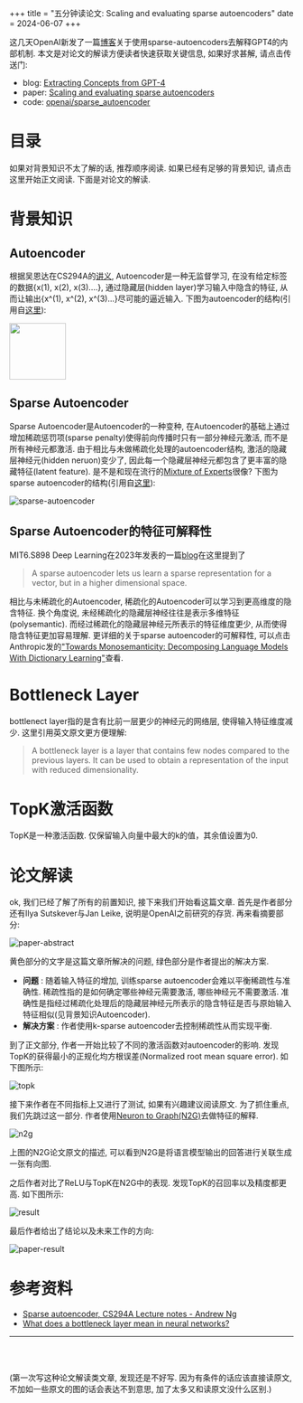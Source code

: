 +++
title = "五分钟读论文: Scaling and evaluating sparse autoencoders"
date = 2024-06-07
+++

这几天OpenAI新发了一篇[博客](https://openai.com/index/extracting-concepts-from-gpt-4/)关于使用sparse-autoencoders去解释GPT4的内部机制. 本文是对论文的解读方便读者快速获取关键信息, 如果好求甚解, 请点击传送门:

* blog: [Extracting Concepts from GPT-4](https://openai.com/index/extracting-concepts-from-gpt-4/)
* paper: [Scaling and evaluating sparse autoencoders](https://cdn.openai.com/papers/sparse-autoencoders.pdf)
* code: [openai/sparse_autoencoder](https://github.com/openai/sparse_autoencoder)

# 目录


如果对背景知识不太了解的话, 推荐顺序阅读. 如果已经有足够的背景知识, 请点击这里开始正文阅读. 下面是对论文的解读. 

# 背景知识

## Autoencoder

根据吴恩达在CS294A的[讲义](http://stanford.edu/class/cs294a/sparseAutoencoder.pdf), Autoencoder是一种无监督学习, 在没有给定标签的数据{x(1), x(2), x(3)....}, 通过隐藏层(hidden layer)学习输入中隐含的特征, 从而让输出{x^(1), x^(2), x^(3)...}尽可能的逼近输入. 下图为autoencoder的结构(引用自[这里](http://stanford.edu/class/cs294a/sparseAutoencoder.pdf)):


<img src="https://raw.githubusercontent.com/EvanLyu732/evanlyu732.github.io/main/static/images/autoencoder.png" height="100" width="100"/>
<!-- ![autoencoder](https://raw.githubusercontent.com/EvanLyu732/evanlyu732.github.io/main/static/images/autoencoder.png) -->

## Sparse Autoencoder

Sparse Autoencoder是Autoencoder的一种变种, 在Autoencoder的基础上通过增加稀疏惩罚项(sparse penalty)使得前向传播时只有一部分神经元激活, 而不是所有神经元都激活. 由于相比与未做稀疏化处理的autoencoder结构, 激活的隐藏层神经元(hidden neruon)变少了, 因此每一个隐藏层神经元都包含了更丰富的隐藏特征(latent feature). 是不是和现在流行的[Mixture of Experts](https://huggingface.co/blog/moe)很像? 
下图为sparse autoencoder的结构(引用自[这里](https://medium.com/@syoya/what-happens-in-sparse-autencoder-b9a5a69da5c6)):


![sparse-autoencoder](https://raw.githubusercontent.com/EvanLyu732/evanlyu732.github.io/main/static/images/sparse-autoencoder2.png)


## Sparse Autoencoder的特征可解释性

MIT6.S898 Deep Learning在2023年发表的一篇[blog](https://deep-learning-mit.github.io/staging/blog/2023/learning-interpretable-features-with-sparse-autoencoders/)在这里提到了

> A sparse autoencoder lets us learn a sparse representation for a vector, but in a higher dimensional space.

相比与未稀疏化的Autoencoder, 稀疏化的Autoencoder可以学习到更高维度的隐含特征. 换个角度说, 未经稀疏化的隐藏层神经往往是表示多维特征(polysemantic). 而经过稀疏化的隐藏层神经元所表示的特征维度更少, 从而使得隐含特征更加容易理解. 更详细的关于sparse autoencoder的可解释性, 可以点击Anthropic发的["Towards Monosemanticity: Decomposing Language Models With Dictionary Learning"](https://transformer-circuits.pub/2023/monosemantic-features)查看.

#  Bottleneck Layer


bottlenect layer指的是含有比前一层更少的神经元的网络层, 使得输入特征维度减少. 这里引用英文原文更方便理解:

>  A bottleneck layer is a layer that contains few nodes compared to the previous layers. It can be used to obtain a representation of the input with reduced dimensionality.


#  TopK激活函数

TopK是一种激活函数. 仅保留输入向量中最大的k的值，其余值设置为0.


#  论文解读

ok, 我们已经了解了所有的前置知识, 接下来我们开始看这篇文章. 首先是作者部分还有Ilya Sutskever与Jan Leike, 说明是OpenAI之前研究的存货. 再来看摘要部分:

![paper-abstract](https://raw.githubusercontent.com/EvanLyu732/evanlyu732.github.io/main/static/images/openai-papers.png)

黄色部分的文字是这篇文章所解决的问题, 绿色部分是作者提出的解决方案. 

* __问题__ : 随着输入特征的增加, 训练sparse autoencoder会难以平衡稀疏性与准确性. 稀疏性指的是如何确定哪些神经元需要激活, 哪些神经元不需要激活. 准确性是指经过稀疏化处理后的隐藏层神经元所表示的隐含特征是否与原始输入特征相似(见背景知识Autoencoder). 
* __解决方案__ : 作者使用k-sparse autoencoder去控制稀疏性从而实现平衡. 


到了正文部分, 作者一开始比较了不同的激活函数对autoencoder的影响. 发现TopK的获得最小的正规化均方根误差(Normalized root mean square error). 如下图所示:


![topk](https://raw.githubusercontent.com/EvanLyu732/evanlyu732.github.io/main/static/images/openai-topk.png)

接下来作者在不同指标上又进行了测试, 如果有兴趣建议阅读原文. 为了抓住重点, 我们先跳过这一部分. 作者使用[Neuron to Graph(N2G)](https://arxiv.org/pdf/2305.19911)去做特征的解释.

![n2g](https://raw.githubusercontent.com/EvanLyu732/eva/nlyu732.github.io/main/static/images/n2g.png)

上图的N2G论文原文的描述, 可以看到N2G是将语言模型输出的回答进行关联生成一张有向图. 

之后作者对比了ReLU与TopK在N2G中的表现. 发现TopK的召回率以及精度都更高. 如下图所示:

![result](https://raw.githubusercontent.com/EvanLyu732/evanlyu732.github.io/main/static/images/openai-result.png)

最后作者给出了结论以及未来工作的方向:

![paper-result](https://raw.githubusercontent.com/EvanLyu732/evanlyu732.github.io/main/static/images/paper-result.png)



# 参考资料
 
* [Sparse autoencoder, CS294A Lecture notes - Andrew Ng](http://stanford.edu/class/cs294a/sparseAutoencoder.pdf)
* [What does a bottleneck layer mean in neural networks?](https://stats.stackexchange.com/questions/262044/what-does-a-bottleneck-layer-mean-in-neural-networks)

-------
<br>
<br>

(第一次写这种论文解读类文章, 发现还是不好写. 因为有条件的话应该直接读原文, 不加如一些原文的图的话会表达不到意思, 加了太多又和读原文没什么区别.)



